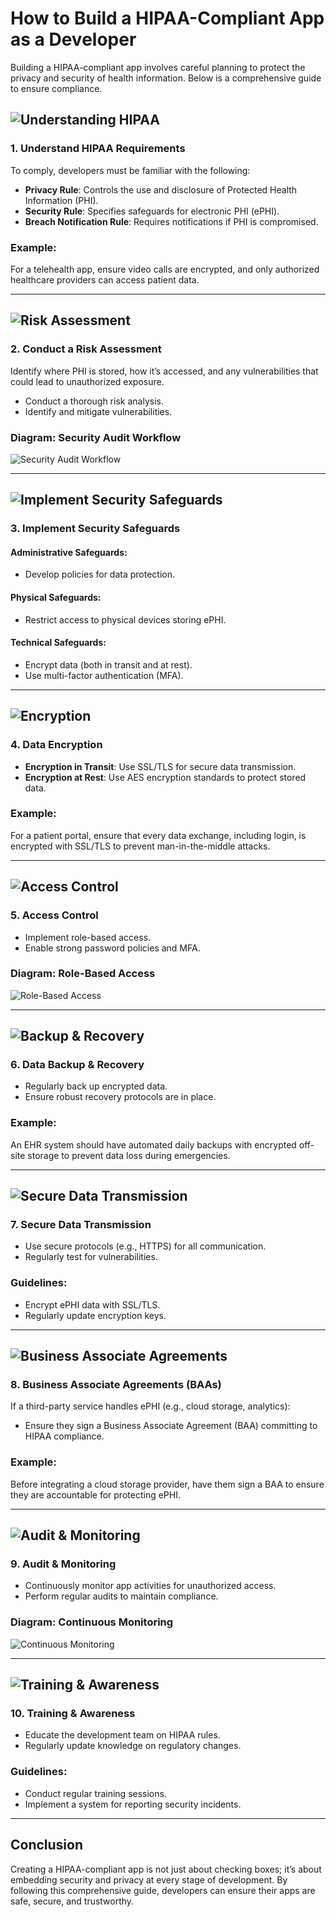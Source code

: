 
# How to Build a HIPAA-Compliant App as a Developer

Building a HIPAA-compliant app involves careful planning to protect the privacy and security of health information. Below is a comprehensive guide to ensure compliance.

## ![Understanding HIPAA](sandbox:/mnt/data/security_audit_workflow.png)

### **1. Understand HIPAA Requirements**
To comply, developers must be familiar with the following:
- **Privacy Rule**: Controls the use and disclosure of Protected Health Information (PHI).
- **Security Rule**: Specifies safeguards for electronic PHI (ePHI).
- **Breach Notification Rule**: Requires notifications if PHI is compromised.

### **Example:**
For a telehealth app, ensure video calls are encrypted, and only authorized healthcare providers can access patient data.

---

## ![Risk Assessment](sandbox:/mnt/data/security_audit_workflow.png)

### **2. Conduct a Risk Assessment**
Identify where PHI is stored, how it’s accessed, and any vulnerabilities that could lead to unauthorized exposure.

- Conduct a thorough risk analysis.
- Identify and mitigate vulnerabilities.

### **Diagram: Security Audit Workflow**
![Security Audit Workflow](sandbox:/mnt/data/security_audit_workflow.png)

---

## ![Implement Security Safeguards](sandbox:/mnt/data/role_based_access.png)

### **3. Implement Security Safeguards**
#### Administrative Safeguards:
- Develop policies for data protection.
#### Physical Safeguards:
- Restrict access to physical devices storing ePHI.
#### Technical Safeguards:
- Encrypt data (both in transit and at rest).
- Use multi-factor authentication (MFA).

---

## ![Encryption](sandbox:/mnt/data/security_audit_workflow.png)

### **4. Data Encryption**
- **Encryption in Transit**: Use SSL/TLS for secure data transmission.
- **Encryption at Rest**: Use AES encryption standards to protect stored data.

### **Example:**
For a patient portal, ensure that every data exchange, including login, is encrypted with SSL/TLS to prevent man-in-the-middle attacks.

---

## ![Access Control](sandbox:/mnt/data/role_based_access.png)

### **5. Access Control**
- Implement role-based access.
- Enable strong password policies and MFA.

### **Diagram: Role-Based Access**
![Role-Based Access](sandbox:/mnt/data/role_based_access.png)

---

## ![Backup & Recovery](sandbox:/mnt/data/continuous_monitoring.png)

### **6. Data Backup & Recovery**
- Regularly back up encrypted data.
- Ensure robust recovery protocols are in place.

### **Example:**
An EHR system should have automated daily backups with encrypted off-site storage to prevent data loss during emergencies.

---

## ![Secure Data Transmission](sandbox:/mnt/data/security_audit_workflow.png)

### **7. Secure Data Transmission**
- Use secure protocols (e.g., HTTPS) for all communication.
- Regularly test for vulnerabilities.

### **Guidelines:**
- Encrypt ePHI data with SSL/TLS.
- Regularly update encryption keys.

---

## ![Business Associate Agreements](sandbox:/mnt/data/role_based_access.png)

### **8. Business Associate Agreements (BAAs)**
If a third-party service handles ePHI (e.g., cloud storage, analytics):
- Ensure they sign a Business Associate Agreement (BAA) committing to HIPAA compliance.

### **Example:**
Before integrating a cloud storage provider, have them sign a BAA to ensure they are accountable for protecting ePHI.

---

## ![Audit & Monitoring](sandbox:/mnt/data/continuous_monitoring.png)

### **9. Audit & Monitoring**
- Continuously monitor app activities for unauthorized access.
- Perform regular audits to maintain compliance.

### **Diagram: Continuous Monitoring**
![Continuous Monitoring](sandbox:/mnt/data/continuous_monitoring.png)

---

## ![Training & Awareness](sandbox:/mnt/data/security_audit_workflow.png)

### **10. Training & Awareness**
- Educate the development team on HIPAA rules.
- Regularly update knowledge on regulatory changes.

### **Guidelines:**
- Conduct regular training sessions.
- Implement a system for reporting security incidents.

---

## **Conclusion**
Creating a HIPAA-compliant app is not just about checking boxes; it’s about embedding security and privacy at every stage of development. By following this comprehensive guide, developers can ensure their apps are safe, secure, and trustworthy.
